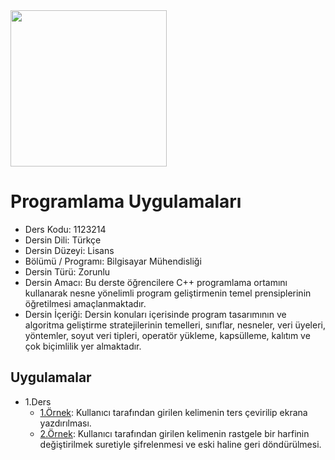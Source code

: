 <img src="https://github.com/wynioux/Iskenderun-Technical-University/blob/master/Documents/cpp.png" width="250" height="250">

# Programlama Uygulamaları

* Ders Kodu: 1123214
* Dersin Dili: Türkçe
* Dersin Düzeyi: Lisans
* Bölümü / Programı: Bilgisayar Mühendisliği
* Dersin Türü: Zorunlu
* Dersin Amacı: Bu derste öğrencilere C++ programlama ortamını kullanarak nesne yönelimli program geliştirmenin temel prensiplerinin öğretilmesi amaçlanmaktadır.
* Dersin İçeriği: Dersin konuları içerisinde program tasarımının ve algoritma geliştirme stratejilerinin temelleri, sınıflar, nesneler, veri üyeleri, yöntemler, soyut veri tipleri, operatör yükleme, kapsülleme, kalıtım ve çok biçimlilik yer almaktadır.

## Uygulamalar

* 1.Ders
  * [1.Örnek](https://github.com/wynioux/Iskenderun-Technical-University/blob/master/Lessons/PROGRAMLAMA%20UYGULAMALARI/ders1-ornek1.cpp): Kullanıcı tarafından girilen kelimenin ters çevirilip ekrana yazdırılması.
  * [2.Örnek](https://github.com/wynioux/Iskenderun-Technical-University/blob/master/Lessons/PROGRAMLAMA%20UYGULAMALARI/ders1-ornek2.cpp): Kullanıcı tarafından girilen kelimenin rastgele bir harfinin değiştirilmek suretiyle şifrelenmesi ve eski haline geri döndürülmesi.
